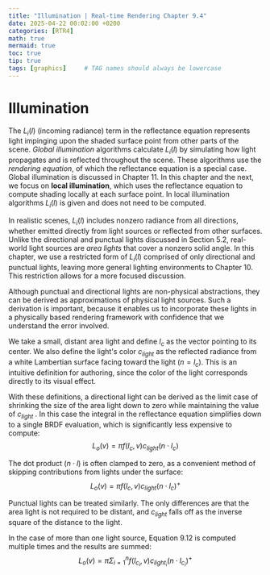 ```yaml
---
title: "Illumination | Real-time Rendering Chapter 9.4"
date: 2025-04-22 00:02:00 +0200
categories: [RTR4]
math: true
mermaid: true
toc: true
tip: true
tags: [graphics]     # TAG names should always be lowercase
---
```

# Illumination

The $L_i(l)$ (incoming radiance) term in the reflectance equation represents light impinging upon the shaded surface point from other parts of the scene. *Global illumination* algorithms calculate $L_i(l)$ by simulating how light propagates and is reflected throughout the scene. These algorithms use the *rendering equation*, of which the reflectance equation is a special case. Global illumination is discussed in Chapter 11. In this chapter and the next, we focus on **local illumination**, which uses the reflectance equation to compute shading locally at each surface point. In local illumination algorithms $L_i(l)$ is given and does not need to be computed.

In realistic scenes, $L_i(l)$ includes nonzero radiance from all directions, whether emitted directly from light sources or reflected from other surfaces. Unlike the directional and punctual lights discussed in Section 5.2, real-world light sources are *area lights* that cover a nonzero solid angle. In this chapter, we use a restricted form of $L_i(l)$ comprised of only directional and punctual lights, leaving more general lighting environments to Chapter 10. This restriction allows for a more focused discussion.

Although punctual and directional lights are non-physical abstractions, they can be derived as approximations of physical light sources. Such a derivation is important, because it enables us to incorporate these lights in a physically based rendering framework with confidence that we understand the error involved.

We take a small, distant area light and define $l_c$ as the vector pointing to its center. We also define the light's color $c_{light}$ as the reflected radiance from a white Lambertian surface facing toward the light $(n = l_c)$. This is an intuitive definition for authoring, since the color of the light corresponds directly to its visual effect.

With these definitions, a directional light can be derived as the limit case of shrinking the size of the area light down to zero while maintaining the value of $c_{light}$ . In this case the integral in the reflectance equation simplifies down to a single BRDF evaluation, which is significantly less expensive to compute: $$ L_o(v) = \pi f(l_c, v) c_{light} (n \cdot l_c) $$

The dot product $(n \cdot l)$ is often clamped to zero, as a convenient method of skipping contributions from lights under the surface: $$ L_o(v) = \pi f(l_c, v) c_{light} (n \cdot l_c)^+ $$

Punctual lights can be treated similarly. The only differences are that the area light is not required to be distant, and $c_{light}$ falls off as the inverse square of the distance to the light. 

In the case of more than one light source, Equation 9.12 is computed multiple times and the results are summed:$$ L_o(v) = \pi \Sigma_{i=1}^n f(l_{c_i}, v) c_{light_i} (n \cdot l_{c_i})^+$$


<!--
regex:\[\d+(?:,\s*\d+)*\]
## Lists

### Ordered list

1. Firstly
2. Secondly
3. Thirdly

### Unordered list

- Chapter
  + Section
    * Paragraph

### ToDo list

- [ ] Job
  + [x] Step 1
  + [x] Step 2
  + [ ] Step 3

### Description list

Sun
: the star around which the earth orbits

Moon
: the natural satellite of the earth, visible by reflected light from the sun

## Block Quote

> This line shows the _block quote_.

## Prompts

> An example showing the `tip` type prompt.
{: .prompt-tip }

> An example showing the `info` type prompt.
{: .prompt-info }

> An example showing the `warning` type prompt.
{: .prompt-warning }

> An example showing the `danger` type prompt.
{: .prompt-danger }

## Footnote

Click the hook will locate the footnote[^footnote], and here is another footnote[^fn-nth-2].

## Inline code

This is an example of `Inline Code`.

## Filepath

Here is the `/path/to/the/file.extend`{: .filepath}.

### Dark/Light mode & Shadow

The image below will toggle dark/light mode based on theme preference, notice it has shadows.

![light mode only](/posts/20190808/devtools-light.png){: .light .w-75 .shadow .rounded-10 w='1212' h='668' }
![dark mode only](/posts/20190808/devtools-dark.png){: .dark .w-75 .shadow .rounded-10 w='1212' h='668' }


## Reverse Footnote

[^footnote]: The footnote source
[^fn-nth-2]: The 2nd footnote source
-->
